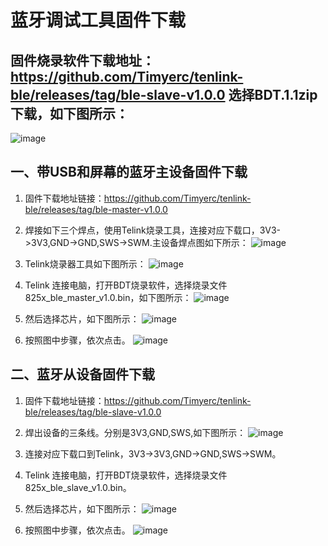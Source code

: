 # 蓝牙调试工具固件下载


## 固件烧录软件下载地址：<https://github.com/Timyerc/tenlink-ble/releases/tag/ble-slave-v1.0.0>  选择BDT.1.1zip下载，如下图所示：

![image](image/BDT-TOOL.png) 
## 一、带USB和屏幕的蓝牙主设备固件下载
1. 固件下载地址链接：<https://github.com/Timyerc/tenlink-ble/releases/tag/ble-master-v1.0.0>

2. 焊接如下三个焊点，使用Telink烧录工具，连接对应下载口，3V3->3V3,GND->GND,SWS->SWM.主设备焊点图如下所示：
![image](image/master-connect.png) 

3. Telink烧录器工具如下图所示：
![image](image/telink.png) 

4. Telink 连接电脑，打开BDT烧录软件，选择烧录文件825x_ble_master_v1.0.bin，如下图所示：
![image](image/select-master-bin.png) 

5. 然后选择芯片，如下图所示：
![image](image/select-b85.png) 

6. 按照图中步骤，依次点击。
![image](image/download-bin.png) 


## 二、蓝牙从设备固件下载
1. 固件下载地址链接：<https://github.com/Timyerc/tenlink-ble/releases/tag/ble-slave-v1.0.0>

2. 焊出设备的三条线。分别是3V3,GND,SWS,如下图所示：
![image](image/slave-link.png) 

3. 连接对应下载口到Telink，3V3->3V3,GND->GND,SWS->SWM。

4. Telink 连接电脑，打开BDT烧录软件，选择烧录文件825x_ble_slave_v1.0.bin。

5. 然后选择芯片，如下图所示：
![image](image/select-b85.png) 

6. 按照图中步骤，依次点击。
![image](image/download-bin.png) 
